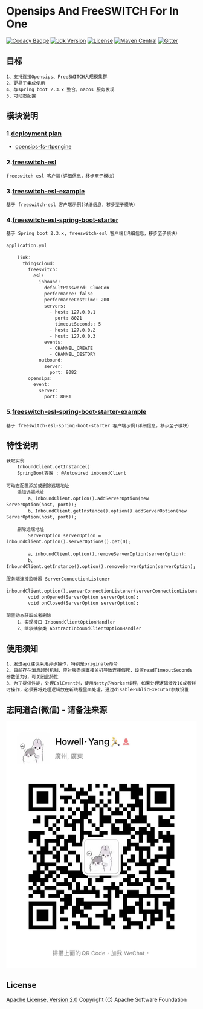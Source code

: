# Opensips And FreeSWITCH For In One

[![Codacy Badge](https://api.codacy.com/project/badge/Grade/bc80abd17a444f0ba0d94ec807e07843)](https://app.codacy.com/manual/zhouhailin/freeswitch-esl-all?utm_source=github.com&utm_medium=referral&utm_content=zhouhailin/freeswitch-esl-all&utm_campaign=Badge_Grade_Settings)
[![Jdk Version](https://img.shields.io/badge/JDK-1.8-green.svg)](https://img.shields.io/badge/JDK-1.8-green.svg)
[![License](https://img.shields.io/badge/license-Apache%202-4EB1BA.svg)](https://www.apache.org/licenses/LICENSE-2.0.html)
[![Maven Central](https://maven-badges.herokuapp.com/maven-central/link.thingscloud/freeswitch-esl-all/badge.svg)](https://maven-badges.herokuapp.com/maven-central/link.thingscloud/freeswitch-esl-all/)
[![Gitter](https://badges.gitter.im/freeswitch-esl-all/community.svg)](https://gitter.im/freeswitch-esl-all/community?utm_source=badge&utm_medium=badge&utm_campaign=pr-badge)

## 目标

    1、支持连接Opensips、FreeSWITCH大规模集群
    2、更易于集成使用
    4、与spring boot 2.3.x 整合，nacos 服务发现
    5、可动态配置

## 模块说明
### 1.[deployment plan](doc)
* [opensips-fs-rtpengine](doc/DeploymentPlan4.md)

### 2.[freeswitch-esl](freeswitch-esl/README.md)

    freeswitch esl 客户端(详细信息，移步至子模块）

### 3.[freeswitch-esl-example](freeswitch-esl-example/README.md)

    基于 freeswitch-esl 客户端示例(详细信息，移步至子模块）

### 4.[freeswitch-esl-spring-boot-starter](freeswitch-esl-spring-boot-starter/README.md)

    基于 Spring boot 2.3.x, freeswitch-esl 客户端(详细信息，移步至子模块）

    application.yml
        
        link:
          thingscloud:
            freeswitch:
              esl:
                inbound:
                  defaultPassword: ClueCon
                  performance: false
                  performanceCostTime: 200
                  servers:
                    - host: 127.0.0.1
                      port: 8021
                      timeoutSeconds: 5
                    - host: 127.0.0.2
                    - host: 127.0.0.3
                  events:
                    - CHANNEL_CREATE
                    - CHANNEL_DESTORY
                outbound:
                  server:
                    port: 8082
            opensips:
              event:
                server:
                  port: 8081

### 5.[freeswitch-esl-spring-boot-starter-example](freeswitch-esl-spring-boot-starter-example/README.md)

    基于 freeswitch-esl-spring-boot-starter 客户端示例(详细信息，移步至子模块）

## 特性说明

    获取实例 
        InboundClient.getInstance()
        SpringBoot容器 : @Autowired inboundClient
    
    可动态配置添加或删除远端地址
        添加远端地址
            a、inboundClient.option().addServerOption(new ServerOption(host, port));
            b、InboundClient.getInstance().option().addServerOption(new ServerOption(host, port));
        
        删除远端地址
            ServerOption serverOption = inboundClient.option().serverOptions().get(0);
            
            a、inboundClient.option().removeServerOption(serverOption);
            b、InboundClient.getInstance().option().removeServerOption(serverOption);
            
    服务端连接监听器 ServerConnectionListener
        inboundClient.option().serverConnectionListener(serverConnectionListenerImpl);
            void onOpened(ServerOption serverOption);
            void onClosed(ServerOption serverOption);
    
    配置动态获取或者删除  
        1、实现接口 InboundClientOptionHandler
        2、继承抽象类 AbstractInboundClientOptionHandler

## 使用须知

    1、发送api建议采用异步操作，特别是originate命令
    2、目前存在消息超时机制，应对服务端直接关机导致连接假死，设置readTimeoutSeconds参数值为0，可关闭此特性
    3、为了提供性能，处理EslEvent时，使用Netty的Worker线程，如果处理逻辑涉及IO或者耗时操作，必须要将处理逻辑放在新线程里面处理，通过disablePublicExecutor参数设置

## 志同道合(微信) - 请备注来源

![微信](doc/img/wechat.jpg)

## License

[Apache License, Version 2.0](http://www.apache.org/licenses/LICENSE-2.0.html) Copyright (C) Apache Software Foundation
